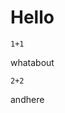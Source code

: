 # Hello

<!-- +++
alist = [
  """
  * item **$i**
  """ for i in 1:10
]
+++

{{paginate alist 4}} -->

```!
1+1
```

whatabout

```!
2+2
```

andhere
